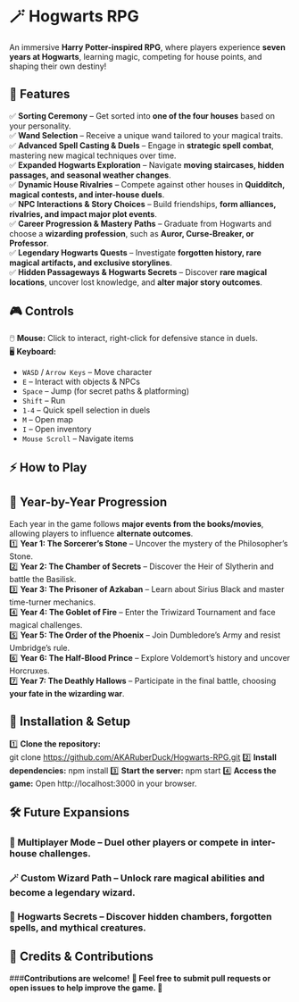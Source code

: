 # 🪄 Hogwarts RPG  

An immersive **Harry Potter-inspired RPG**, where players experience **seven years at Hogwarts**, learning magic, competing for house points, and shaping their own destiny!  

## **🏰 Features**  
✅ **Sorting Ceremony** – Get sorted into **one of the four houses** based on your personality.  
✅ **Wand Selection** – Receive a unique wand tailored to your magical traits.  
✅ **Advanced Spell Casting & Duels** – Engage in **strategic spell combat**, mastering new magical techniques over time.  
✅ **Expanded Hogwarts Exploration** – Navigate **moving staircases, hidden passages, and seasonal weather changes**.  
✅ **Dynamic House Rivalries** – Compete against other houses in **Quidditch, magical contests, and inter-house duels**.  
✅ **NPC Interactions & Story Choices** – Build friendships, **form alliances, rivalries, and impact major plot events**.  
✅ **Career Progression & Mastery Paths** – Graduate from Hogwarts and choose a **wizarding profession**, such as **Auror, Curse-Breaker, or Professor**.  
✅ **Legendary Hogwarts Quests** – Investigate **forgotten history, rare magical artifacts, and exclusive storylines**.  
✅ **Hidden Passageways & Hogwarts Secrets** – Discover **rare magical locations**, uncover lost knowledge, and **alter major story outcomes**.  

## **🎮 Controls**  

🖱️ **Mouse:** Click to interact, right-click for defensive stance in duels.  
🖥️ **Keyboard:**  
- `WASD` / `Arrow Keys` – Move character  
- `E` – Interact with objects & NPCs  
- `Space` – Jump (for secret paths & platforming)  
- `Shift` – Run  
- `1-4` – Quick spell selection in duels  
- `M` – Open map  
- `I` – Open inventory  
- `Mouse Scroll` – Navigate items  

## **⚡ How to Play**  

## **🧙 Year-by-Year Progression**  
Each year in the game follows **major events from the books/movies**, allowing players to influence **alternate outcomes**.  
1️⃣ **Year 1: The Sorcerer’s Stone** – Uncover the mystery of the Philosopher’s Stone.  
2️⃣ **Year 2: The Chamber of Secrets** – Discover the Heir of Slytherin and battle the Basilisk.  
3️⃣ **Year 3: The Prisoner of Azkaban** – Learn about Sirius Black and master time-turner mechanics.  
4️⃣ **Year 4: The Goblet of Fire** – Enter the Triwizard Tournament and face magical challenges.  
5️⃣ **Year 5: The Order of the Phoenix** – Join Dumbledore’s Army and resist Umbridge’s rule.  
6️⃣ **Year 6: The Half-Blood Prince** – Explore Voldemort’s history and uncover Horcruxes.  
7️⃣ **Year 7: The Deathly Hallows** – Participate in the final battle, choosing **your fate in the wizarding war**.  

## **🚀 Installation & Setup**  
1️⃣ **Clone the repository:**  
 git clone https://github.com/AKARuberDuck/Hogwarts-RPG.git
2️⃣ **Install dependencies:**
 npm install
3️⃣ **Start the server:**
 npm start
4️⃣ **Access the game:** 
Open http://localhost:3000 in your browser.

  ## **🛠️ Future Expansions**
### **🎩 Multiplayer Mode** – Duel other players or compete in inter-house challenges. 
### **🪄 Custom Wizard Path** – Unlock rare magical abilities and become a legendary wizard.
### **🏰 Hogwarts Secrets** – Discover hidden chambers, forgotten spells, and mythical creatures.

  ## **📜 Credits & Contributions**
###**Contributions are welcome!** 
              **🧙 Feel free to submit pull requests or open issues to help improve the game. 🚀**
